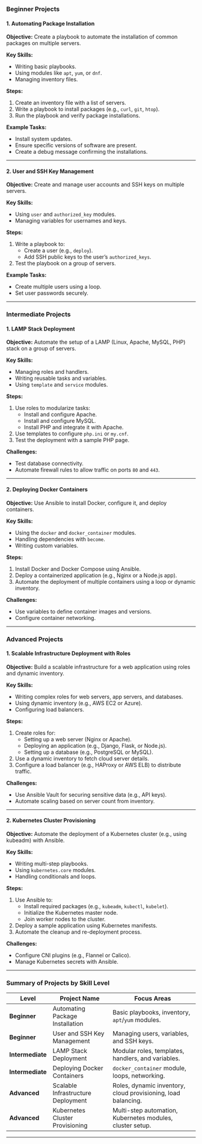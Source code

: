 ### **Beginner Projects**

#### **1. Automating Package Installation**
**Objective:** Create a playbook to automate the installation of common packages on multiple servers.

**Key Skills:**
- Writing basic playbooks.
- Using modules like `apt`, `yum`, or `dnf`.
- Managing inventory files.

**Steps:**
1. Create an inventory file with a list of servers.
2. Write a playbook to install packages (e.g., `curl`, `git`, `htop`).
3. Run the playbook and verify package installations.

**Example Tasks:**
- Install system updates.
- Ensure specific versions of software are present.
- Create a debug message confirming the installations.

---

#### **2. User and SSH Key Management**
**Objective:** Create and manage user accounts and SSH keys on multiple servers.

**Key Skills:**
- Using `user` and `authorized_key` modules.
- Managing variables for usernames and keys.

**Steps:**
1. Write a playbook to:
   - Create a user (e.g., `deploy`).
   - Add SSH public keys to the user’s `authorized_keys`.
2. Test the playbook on a group of servers.

**Example Tasks:**
- Create multiple users using a loop.
- Set user passwords securely.

---

### **Intermediate Projects**

#### **1. LAMP Stack Deployment**
**Objective:** Automate the setup of a LAMP (Linux, Apache, MySQL, PHP) stack on a group of servers.

**Key Skills:**
- Managing roles and handlers.
- Writing reusable tasks and variables.
- Using `template` and `service` modules.

**Steps:**
1. Use roles to modularize tasks:
   - Install and configure Apache.
   - Install and configure MySQL.
   - Install PHP and integrate it with Apache.
2. Use templates to configure `php.ini` or `my.cnf`.
3. Test the deployment with a sample PHP page.

**Challenges:**
- Test database connectivity.
- Automate firewall rules to allow traffic on ports `80` and `443`.

---

#### **2. Deploying Docker Containers**
**Objective:** Use Ansible to install Docker, configure it, and deploy containers.

**Key Skills:**
- Using the `docker` and `docker_container` modules.
- Handling dependencies with `become`.
- Writing custom variables.

**Steps:**
1. Install Docker and Docker Compose using Ansible.
2. Deploy a containerized application (e.g., Nginx or a Node.js app).
3. Automate the deployment of multiple containers using a loop or dynamic inventory.

**Challenges:**
- Use variables to define container images and versions.
- Configure container networking.

---

### **Advanced Projects**

#### **1. Scalable Infrastructure Deployment with Roles**
**Objective:** Build a scalable infrastructure for a web application using roles and dynamic inventory.

**Key Skills:**
- Writing complex roles for web servers, app servers, and databases.
- Using dynamic inventory (e.g., AWS EC2 or Azure).
- Configuring load balancers.

**Steps:**
1. Create roles for:
   - Setting up a web server (Nginx or Apache).
   - Deploying an application (e.g., Django, Flask, or Node.js).
   - Setting up a database (e.g., PostgreSQL or MySQL).
2. Use a dynamic inventory to fetch cloud server details.
3. Configure a load balancer (e.g., HAProxy or AWS ELB) to distribute traffic.

**Challenges:**
- Use Ansible Vault for securing sensitive data (e.g., API keys).
- Automate scaling based on server count from inventory.

---

#### **2. Kubernetes Cluster Provisioning**
**Objective:** Automate the deployment of a Kubernetes cluster (e.g., using kubeadm) with Ansible.

**Key Skills:**
- Writing multi-step playbooks.
- Using `kubernetes.core` modules.
- Handling conditionals and loops.

**Steps:**
1. Use Ansible to:
   - Install required packages (e.g., `kubeadm`, `kubectl`, `kubelet`).
   - Initialize the Kubernetes master node.
   - Join worker nodes to the cluster.
2. Deploy a sample application using Kubernetes manifests.
3. Automate the cleanup and re-deployment process.

**Challenges:**
- Configure CNI plugins (e.g., Flannel or Calico).
- Manage Kubernetes secrets with Ansible.

---

### Summary of Projects by Skill Level

| **Level**       | **Project Name**                            | **Focus Areas**                                                   |
|------------------|--------------------------------------------|--------------------------------------------------------------------|
| **Beginner**     | Automating Package Installation            | Basic playbooks, inventory, `apt`/`yum` modules.                  |
| **Beginner**     | User and SSH Key Management                | Managing users, variables, and SSH keys.                          |
| **Intermediate** | LAMP Stack Deployment                     | Modular roles, templates, handlers, and variables.                |
| **Intermediate** | Deploying Docker Containers               | `docker_container` module, loops, networking.                     |
| **Advanced**     | Scalable Infrastructure Deployment        | Roles, dynamic inventory, cloud provisioning, load balancing.     |
| **Advanced**     | Kubernetes Cluster Provisioning           | Multi-step automation, Kubernetes modules, cluster setup.         |

---
